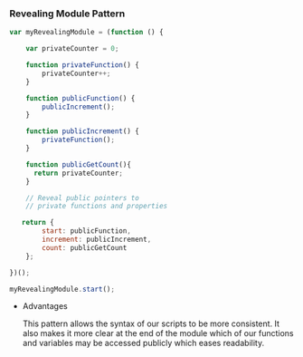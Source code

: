 ### Revealing Module Pattern

```js
var myRevealingModule = (function () {

    var privateCounter = 0;

    function privateFunction() {
        privateCounter++;
    }

    function publicFunction() {
        publicIncrement();
    }

    function publicIncrement() {
        privateFunction();
    }

    function publicGetCount(){
      return privateCounter;
    }

    // Reveal public pointers to
    // private functions and properties

   return {
        start: publicFunction,
        increment: publicIncrement,
        count: publicGetCount
    };

})();

myRevealingModule.start();
```

-	Advantages

	This pattern allows the syntax of our scripts to be more consistent. It also makes it more clear at the end of the module which of our functions and variables may be accessed publicly which eases readability.

